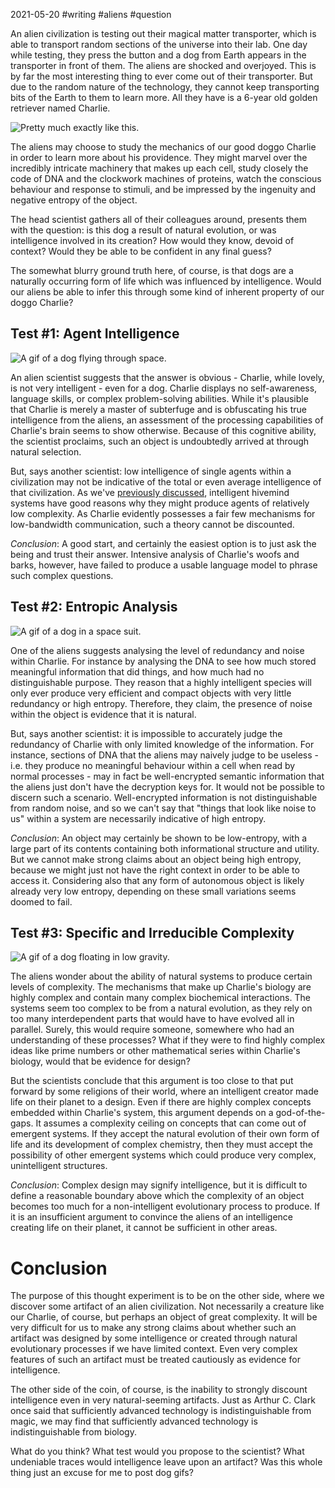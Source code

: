 2021-05-20 #writing #aliens #question

An alien civilization is testing out their magical matter transporter, which is able to transport random sections of the universe into their lab. One day while testing, they press the button and a dog from Earth appears in the transporter in front of them. The aliens are shocked and overjoyed. This is by far the most interesting thing to ever come out of their transporter. But due to the random nature of the technology, they cannot keep transporting bits of the Earth to them to learn more. All they have is a 6-year old golden retriever named Charlie.

![Pretty much exactly like this.](https://media.giphy.com/media/XCy2gXigoY7Cq22lZI/giphy.gif)

The aliens may choose to study the mechanics of our good doggo Charlie in order to learn more about his providence. They might marvel over the incredibly intricate machinery that makes up each cell, study closely the code of DNA and the clockwork machines of proteins, watch the conscious behaviour and response to stimuli, and be impressed by the ingenuity and negative entropy of the object.

The head scientist gathers all of their colleagues around, presents them with the question: is this dog a result of natural evolution, or was intelligence involved in its creation? How would they know, devoid of context? Would they be able to be confident in any final guess?

The somewhat blurry ground truth here, of course, is that dogs are a naturally occurring form of life which was influenced by intelligence. Would our aliens be able to infer this through some kind of inherent property of our doggo Charlie?

## Test #1: Agent Intelligence

![A gif of a dog flying through space.](https://media.giphy.com/media/3orieRftQRDJLIlpQc/giphy.gif)

An alien scientist suggests that the answer is obvious - Charlie, while lovely, is not very intelligent - even for a dog. Charlie displays no self-awareness, language skills, or complex problem-solving abilities. While it's plausible that Charlie is merely a master of subterfuge and is obfuscating his true intelligence from the aliens, an assessment of the processing capabilities of Charlie's brain seems to show otherwise. Because of this cognitive ability, the scientist proclaims, such an object is undoubtedly arrived at through natural selection.

But, says another scientist: low intelligence of single agents within a civilization may not be indicative of the total or even average intelligence of that civilization. As we've [previously discussed](https://lrtw.net/blog/egosarebandwidthmembranes), intelligent hivemind systems have good reasons why they might produce agents of relatively low complexity. As Charlie evidently possesses a fair few mechanisms for low-bandwidth communication, such a theory cannot be discounted.

*Conclusion*: A good start, and certainly the easiest option is to just ask the being and trust their answer. Intensive analysis of Charlie's woofs and barks, however, have failed to produce a usable language model to phrase such complex questions.

## Test #2: Entropic Analysis

![A gif of a dog in a space suit.](https://media.giphy.com/media/3o7TKGFmsNlL44bzwc/giphy.gif)

One of the aliens suggests analysing the level of redundancy and noise within Charlie. For instance by analysing the DNA to see how much stored meaningful information that did things, and how much had no distinguishable purpose. They reason that a highly intelligent species will only ever produce very efficient and compact objects with very little redundancy or high entropy. Therefore, they claim, the presence of noise within the object is evidence that it is natural.

But, says another scientist: it is impossible to accurately judge the redundancy of Charlie with only limited knowledge of the information. For instance, sections of DNA that the aliens may naively judge to be useless - i.e. they produce no meaningful behaviour within a cell when read by normal processes - may in fact be well-encrypted semantic information that the aliens just don't have the decryption keys for. It would not be possible to discern such a scenario. Well-encrypted information is not distinguishable from random noise, and so we can't say that "things that look like noise to us" within a system are necessarily indicative of high entropy.

*Conclusion*: An object may certainly be shown to be low-entropy, with a large part of its contents containing both informational structure and utility. But we cannot make strong claims about an object being high entropy, because we might just not have the right context in order to be able to access it. Considering also that any form of autonomous object is likely already very low entropy, depending on these small variations seems doomed to fail.

## Test #3: Specific and Irreducible Complexity

![A gif of a dog floating in low gravity. ](https://media.giphy.com/media/h8CN5scYExiB7l4Fmc/giphy.gif)

The aliens wonder about the ability of natural systems to produce certain levels of complexity. The mechanisms that make up Charlie's biology are highly complex and contain many complex biochemical interactions. The systems seem too complex to be from a natural evolution, as they rely on too many interdependent parts that would have to have evolved all in parallel. Surely, this would require someone, somewhere who had an understanding of these processes? What if they were to find highly complex ideas like prime numbers or other mathematical series within Charlie's biology, would that be evidence for design?

But the scientists conclude that this argument is too close to that put forward by some religions of their world, where an intelligent creator made life on their planet to a design. Even if there are highly complex concepts embedded within Charlie's system, this argument depends on a god-of-the-gaps. It assumes a complexity ceiling on concepts that can come out of emergent systems. If they accept the natural evolution of their own form of life and its development of complex chemistry, then they must accept the possibility of other emergent systems which could produce very complex, unintelligent structures.

*Conclusion*: Complex design may signify intelligence, but it is difficult to define a reasonable boundary above which the complexity of an object becomes too much for a non-intelligent evolutionary process to produce. If it is an insufficient argument to convince the aliens of an intelligence creating life on their planet, it cannot be sufficient in other areas.

# Conclusion

The purpose of this thought experiment is to be on the other side, where we discover some artifact of an alien civilization. Not necessarily a creature like our Charlie, of course, but perhaps an object of great complexity. It will be very difficult for us to make any strong claims about whether such an artifact was designed by some intelligence or created through natural evolutionary processes if we have limited context. Even very complex features of such an artifact must be treated cautiously as evidence for intelligence.

The other side of the coin, of course, is the inability to strongly discount intelligence even in very natural-seeming artifacts. Just as Arthur C. Clark once said that sufficiently advanced technology is indistinguishable from magic, we may find that sufficiently advanced technology is indistinguishable from biology.

What do you think? What test would you propose to the scientist? What undeniable traces would intelligence leave upon an artifact? Was this whole thing just an excuse for me to post dog gifs?
